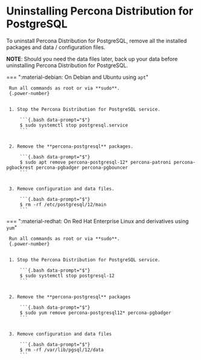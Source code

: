 # Uninstalling Percona Distribution for PostgreSQL

To uninstall Percona Distribution for PostgreSQL, remove all the installed packages and data / configuration files.

**NOTE**: Should you need the data files later, back up your data before uninstalling Percona Distribution for PostgreSQL.

=== ":material-debian: On Debian and Ubuntu using `apt`"

     Run all commands as root or via **sudo**.
     {.power-number}


     1. Stop the Percona Distribution for PostgreSQL service.

         ```{.bash data-prompt="$"}
         $ sudo systemctl stop postgresql.service
         ```


     2. Remove the **percona-postgresql** packages.

         ```{.bash data-prompt="$"}
         $ sudo apt remove percona-postgresql-12* percona-patroni percona-pgbackrest percona-pgbadger percona-pgbouncer
         ```


     3. Remove configuration and data files.
         
         ```{.bash data-prompt="$"}
         $ rm -rf /etc/postgresql/12/main
         ```

=== ":material-redhat: On Red Hat Enterprise Linux and derivatives using `yum`"

     Run all commands as root or via **sudo**.
     {.power-number}


     1. Stop the Percona Distribution for PostgreSQL service.

         ```{.bash data-prompt="$"}
         $ sudo systemctl stop postgresql-12
         ```


     2. Remove the **percona-postgresql** packages

         ```{.bash data-prompt="$"}
         $ sudo yum remove percona-postgresql12* percona-pgbadger
         ```


     3. Remove configuration and data files

         ```{.bash data-prompt="$"}
         $ rm -rf /var/lib/pgsql/12/data
         ```

